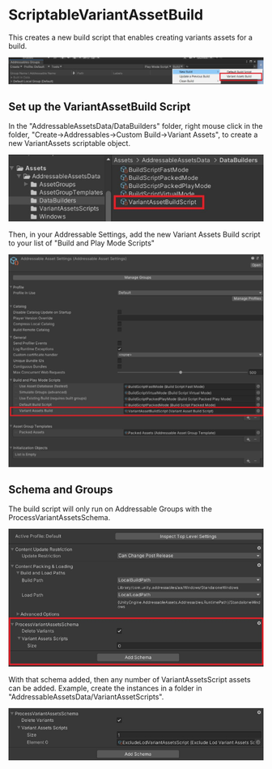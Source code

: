 # ScriptableVariantAssetBuild

This creates a new build script that enables creating variants assets for a build.

![](./Images/buildScript.jpg)

## Set up the VariantAssetBuild Script

In the "AddressableAssetsData/DataBuilders" folder, right mouse click in the folder, "Create->Addressables->Custom Build->Variant Assets", to create a new VariantAssets scriptable object.

![](./Images/DataBuilders.jpg)

Then, in your Addressable Settings, add the new Variant Assets Build script to your list of "Build and Play Mode Scripts"

![](./Images/aaSettings.jpg)

## Schema and Groups

The build script will only run on Addressable Groups with the ProcessVariantAssetsSchema.

![](./Images/schema.jpg)

With that schema added, then any number of VariantAssetsScript assets can be added.  Example, create the instances in a folder in "AddressableAssetsData/VariantAssetScripts".

![](./Images/schemaWithVariantScript.jpg)
